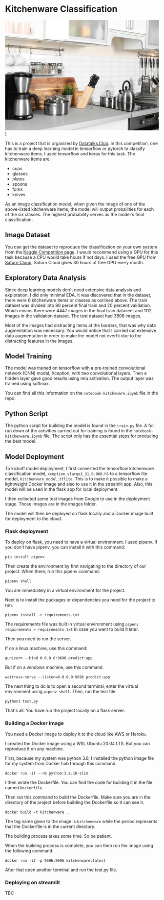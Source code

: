 # Kitchenware Classification

![Kitchenware items image](./images/kitchenware_image_full.jpg))

This is a project that is organized by [Datatalks.Club](https://datatalks.club/). In this competition, one has to train a deep learning model in tensorflow or pytorch to classify kitchenware items. I used tensorflow and keras for this task. The kitchenware items are:
- cups
- glasses
- plates
- spoons
- forks
- knives

As an image classification model, when given the image of one of the above-listed kitchenware items, the model will output probailities for each of the six classes. The highest probability serves as the model's final classification. 

## Image Dataset

You can get the dataset to reproduce the classification on your own system from the [Kaggle Competition page](https://www.kaggle.com/competitions/kitchenware-classification/overview). I would recommend using a GPU for this task because a CPU would take hours if not days. I used the free GPU from [Saturn Cloud](https://saturncloud.io/). Saturn Cloud gives 30 hours of free GPU every month. 

## Exploratory Data Analysis

Since deep learning models don't need extensive data analysis and exploration, I did only minimal EDA. It was discovered that in the dataset, there were 6 kitchenware items or classes as outlined above. The train dataset was divided into 80 percent final train and 20 percent validation. Which means there were 4447 images in the final train dataseet and 1112 images in the validation dataset. The test dataset had 3808 images. 

Most of the images had distracting items at the borders, that was why data augmentation was necessary. You would notice that I carried out extensive data augmentation in order to make the model not overfit due to the distracting features in the images. 

##  Model Training

The model was trained on tensorflow with a pre-trained convolutional network (CNN) model, Xception, with two convolutional layers. Then a hidden layer gave good results using relu activation. The output layer was trained using softmax. 

You can find all this information on the `notebook-kitcheware.ipynb` file in the repo.

## Python Script

The python script for building the model is found in the `train.py` file. A full run down of the activities carried out for training is found in the `notebook-kitchenware.ipynb` file. The script only has the essential steps for producing the best model. 

## Model Deployment

To kickoff model deployment, I first converted the tensorflow kitchenware classification model, `xception_vlarge2_31_0.968.h5` to a tensorflow lite model, `kitchenware_model.tflite`. This is to make it possible to make a lightweight Docker image and also to use it in the streamlit app. Also, this model will be used in the flask app for local deployment. 

I then collected some test images from Google to use in the deployment stage. Those images are in the images folder. 

The model will then be deployed on flask locally and a Docker image built for deployment to the cloud. 

### Flask deployment

To deploy on flask, you need to have a virtual environment. I used pipenv. If you don't have pipenv, you can install it with this command:

``` pip install pipenv ```

Then create the environment by first navigating to the directory of our project. When there, run this pipenv command:

``` pipenv shell ```

You are immediately in a virtual environment for the project. 

Next is to install the packages or dependencies you need for the project to run. 

``` pipenv install -r requirements.txt ```

The requirements file was built in virtual environment using `pipenv requirements > requirements.txt` in case you want to build it later. 

Then you need to run the server. 

If on a linux machine, use this command:

``` gunicorn --bind 0.0.0.0:9696 predict:app ``` 

But if on a windows machine, use this command:

``` waitress-serve --listen=0.0.0.0:9696 predict:app ```

The next thing to do is to open a second terminal, enter the virtual environment using ``` pipenv shell ```. Then, run the test file:

``` python3 test.py ```

That's all. You have run the project locally on a flask server. 

### Building a Docker image

You need a Docker image to deploy it to the cloud like AWS or Heroku. 

I created the Docker image using a WSL Ubuntu 20.04 LTS. But you can reproduce it on any machine. 

First, because my system was python 3.8, I installed the python image file for my system from Docker hub through this command:

``` docker run -it --rm python:3.8.10-slim ```

I then wrote the Dockerfile. You can find the code for building it in the file named ` Dockerfile `. 

Then ran this command to build the Dockerfile. Make sure you are in the directory of the project before building the Dockerfile so it can see it. 

``` docker build -t kitchenware . ```

The tag name given to the image is ` kitchenware ` while the period represents that the Dockerfile is in the current directory. 

The building process takes some time. So be patient. 

When the building process is complete, you can then run the image using the following command:

``` docker run -it -p 9696:9696 kitchenware:latest ```

After that open another terminal and run the test.py file. 

### Deploying on streamlit

TBC

